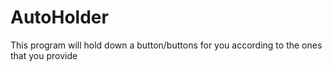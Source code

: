 # AutoHolder
This program will hold down a button/buttons for you according to the ones that you provide
